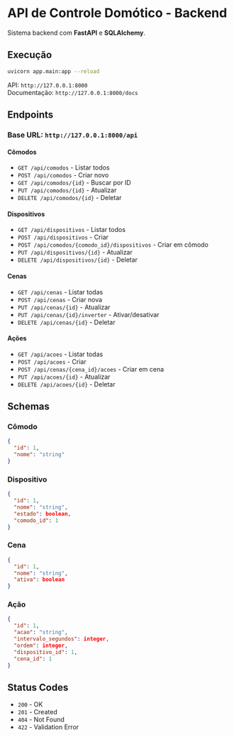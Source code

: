 # API de Controle Domótico - Backend

Sistema backend com **FastAPI** e **SQLAlchemy**.

## Execução

```bash
uvicorn app.main:app --reload
```

API: `http://127.0.0.1:8000`  
Documentação: `http://127.0.0.1:8000/docs`

## Endpoints

### Base URL: `http://127.0.0.1:8000/api`

#### Cômodos
- `GET /api/comodos` - Listar todos
- `POST /api/comodos` - Criar novo
- `GET /api/comodos/{id}` - Buscar por ID
- `PUT /api/comodos/{id}` - Atualizar
- `DELETE /api/comodos/{id}` - Deletar

#### Dispositivos
- `GET /api/dispositivos` - Listar todos
- `POST /api/dispositivos` - Criar
- `POST /api/comodos/{comodo_id}/dispositivos` - Criar em cômodo
- `PUT /api/dispositivos/{id}` - Atualizar
- `DELETE /api/dispositivos/{id}` - Deletar

#### Cenas
- `GET /api/cenas` - Listar todas
- `POST /api/cenas` - Criar nova
- `PUT /api/cenas/{id}` - Atualizar
- `PUT /api/cenas/{id}/inverter` - Ativar/desativar
- `DELETE /api/cenas/{id}` - Deletar

#### Ações
- `GET /api/acoes` - Listar todas
- `POST /api/acoes` - Criar
- `POST /api/cenas/{cena_id}/acoes` - Criar em cena
- `PUT /api/acoes/{id}` - Atualizar
- `DELETE /api/acoes/{id}` - Deletar

## Schemas

### Cômodo
```json
{
  "id": 1,
  "nome": "string"
}
```

### Dispositivo
```json
{
  "id": 1,
  "nome": "string",
  "estado": boolean,
  "comodo_id": 1
}
```

### Cena
```json
{
  "id": 1,
  "nome": "string",
  "ativa": boolean
}
```

### Ação
```json
{
  "id": 1,
  "acao": "string",
  "intervalo_segundos": integer,
  "ordem": integer,
  "dispositivo_id": 1,
  "cena_id": 1
}
```

## Status Codes

- `200` - OK
- `201` - Created
- `404` - Not Found
- `422` - Validation Error